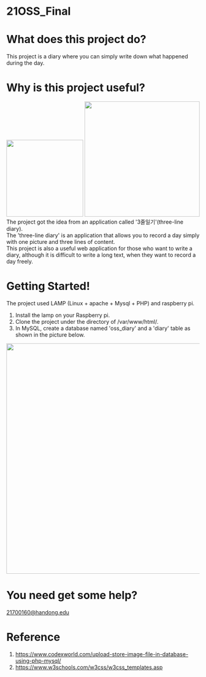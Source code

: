 # 21OSS_Final

# What does this project do?
This project is a diary where you can simply write down what happened during the day.

# Why is this project useful?
<img src="https://user-images.githubusercontent.com/49269070/121779610-8d106080-cbd7-11eb-97f1-40c108e14f8a.jpg" width=200>
<img src="https://user-images.githubusercontent.com/49269070/121779533-24c17f00-cbd7-11eb-8189-bc5787e65041.png" width=300><br/>
The project got the idea from an application called '3줄일기'(three-line diary).<br/>
The 'three-line diary' is an application that allows you to record a day simply with one picture and three lines of content.<br/>
This project is also a useful web application for those who want to write a diary, although it is difficult to write a long text, when they want to record a day freely.

# Getting Started!
The project used LAMP (Linux + apache + Mysql + PHP) and raspberry pi.
1. Install the lamp on your Raspberry pi.
2. Clone the project under the directory of /var/www/html/.
3. In MySQL, create a database named 'oss_diary' and a 'diary' table as shown in the picture below.

<img src="https://user-images.githubusercontent.com/49269070/121779106-f93d9500-cbd4-11eb-9edf-0281aa316b7f.png" width=600>

# You need get some help?
21700160@handong.edu

# Reference
1.	https://www.codexworld.com/upload-store-image-file-in-database-using-php-mysql/
2.	https://www.w3schools.com/w3css/w3css_templates.asp
